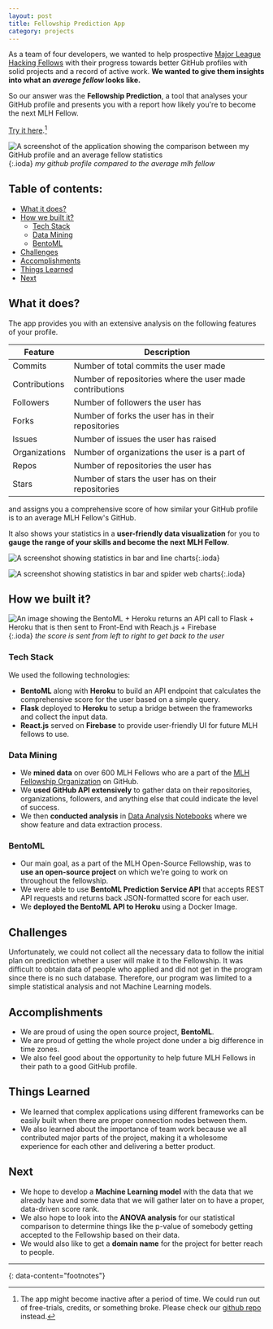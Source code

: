 ```yaml
---
layout: post
title: Fellowship Prediction App
category: projects
---
```

As a team of four developers, we wanted to help prospective [Major League Hacking Fellows](https://fellowship.mlh.io/)
with their progress towards better GitHub profiles with solid projects and a record of active work.
**We wanted to give them insights into what an *average fellow* looks like.**

So our answer was the **Fellowship Prediction**, a tool that analyses your GitHub profile and presents you with a report how likely you're to become the next MLH Fellow.

[Try it here](https://fellowship-prediction.web.app/).[^1]

![A screenshot of the application showing the comparison between my GitHub profile and an average fellow statistics](../assets/img/fellowship-prediction.png){:.ioda}
*my github profile compared to the average mlh fellow*

## Table of contents:
* [What it does?](#what-it-does)
* [How we built it?](#how-we-built-it)
  * [Tech Stack](#tech-stack)
  * [Data Mining](#data-mining)
  * [BentoML](#bentoml)
* [Challenges](#challenges)
* [Accomplishments](#accomplishments)
* [Things Learned](#things-learned)
* [Next](#next)

## What it does?

The app provides you with an extensive analysis on the following features of your profile.

<table class="responsive"><thead>
<tr>
<th style="">Feature</th>
<th>Description</th>
</tr>
</thead><tbody>
<tr>
<td style="">Commits</td>
<td>Number of total commits the user made</td>
</tr>
<tr>
<td style="">Contributions</td>
<td>Number of repositories where the user made contributions</td>
</tr>
<tr>
<td style="">Followers</td>
<td>Number of followers the user has</td>
</tr>
<tr>
<td style="">Forks</td>
<td>Number of forks the user has in their repositories</td>
</tr>
<tr>
<td style="">Issues</td>
<td>Number of issues the user has raised</td>
</tr>
<tr>
<td style="">Organizations</td>
<td>Number of organizations the user is a part of</td>
</tr>
<tr>
<td style="">Repos</td>
<td>Number of repositories the user has</td>
</tr>
<tr>
<td style="">Stars</td>
<td>Number of stars the user has on their repositories</td>
</tr>
</tbody></table>

and assigns you a comprehensive score of how similar your GitHub profile is to an average MLH Fellow's GitHub.

It also shows your statistics in a **user-friendly data visualization** for you to **gauge the range of your skills and become the next MLH Fellow**.

![A screenshot showing statistics in bar and line charts](../assets/img/fellowship-prediction-2.png){:.ioda}

![A screenshot showing statistics in bar and spider web charts](../assets/img/fellowship-prediction-3.png){:.ioda}

## How we built it?

![An image showing the BentoML + Heroku returns an API call to Flask + Heroku that is then sent to Front-End with Reach.js + Firebase](../assets/img/fellowship-prediction-4.png){:.ioda}
*the score is sent from left to right to get back to the user*

### Tech Stack

We used the following technologies:

* **BentoML** along with **Heroku** to build an API endpoint that calculates the comprehensive score for the user based on a simple query.
* **Flask** deployed to **Heroku** to setup a bridge between the frameworks and collect the input data.
* **React.js** served on **Firebase** to provide user-friendly UI for future MLH fellows to use.

### Data Mining

* We **mined data** on over 600 MLH Fellows who are a part of the [MLH Fellowship Organization](https://github.com/MLH-Fellowship) on GitHub.
* We **used GitHub API extensively** to gather data on their repositories, organizations, followers, and anything else that could indicate the level of success.
* We then **conducted analysis** in [Data Analysis Notebooks](https://github.com/dtemir/fellowship-prediction/blob/main/model/fetching-data.ipynb) where we show feature and data extraction process.

### BentoML

* Our main goal, as a part of the MLH Open-Source Fellowship, was to **use an open-source project** on which we're going to work on throughout the fellowship.
* We were able to use **BentoML Prediction Service API** that accepts REST API requests and returns back JSON-formatted score for each user.
* We **deployed the BentoML API to Heroku** using a Docker Image.

## Challenges

Unfortunately, we could not collect all the necessary data to follow the initial plan on prediction whether a user will make it to the Fellowship.
It was difficult to obtain data of people who applied and did not get in the program since there is no such database.
Therefore, our program was limited to a simple statistical analysis and not Machine Learning models.

## Accomplishments

* We are proud of using the open source project, **BentoML**.
* We are proud of getting the whole project done under a big difference in time zones.
* We also feel good about the opportunity to help future MLH Fellows in their path to a good GitHub profile.

## Things Learned

* We learned that complex applications using different frameworks can be easily built when there are proper connection nodes between them.
* We also learned about the importance of team work because we all contributed major parts of the project, making it a wholesome experience for each other and delivering a better product.

## Next

* We hope to develop a **Machine Learning model** with the data that we already have and some data that we will gather later on to have a proper, data-driven score rank.
* We also hope to look into the **ANOVA analysis** for our statistical comparison to determine things like the p-value of somebody getting accepted to the Fellowship based on their data.
* We would also like to get a **domain name** for the project for better reach to people.

---
{: data-content="footnotes"}

[^1]: The app might become inactive after a period of time. We could run out of free-trials, credits, or something broke. Please check our [github repo](https://github.com/dtemir/fellowship-prediction) instead.
